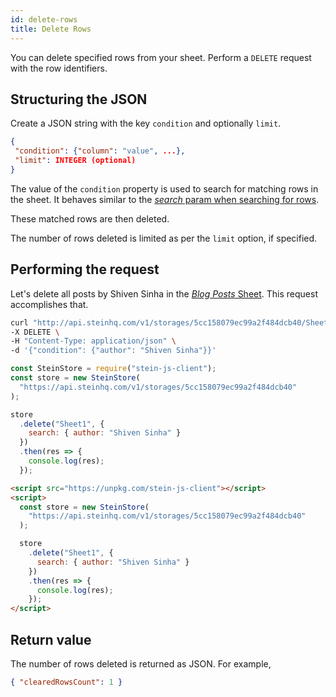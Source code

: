 ```yaml
---
id: delete-rows
title: Delete Rows
---
```


You can delete specified rows from your sheet. Perform a <span class="bg-accent">`DELETE` request with the row identifiers</span>.

## Structuring the JSON

Create a JSON string with the key `condition` and optionally `limit`.

```json
{
 "condition": {"column": "value", ...},
 "limit": INTEGER (optional)
}
```

The value of the `condition` property is used to search for matching rows in the sheet. It behaves similar to the [_search_ param when searching for rows](search-data.md#structuring-the-_search_-query).

These matched rows are then deleted.

The number of rows deleted is limited as per the `limit` option, if specified.

## Performing the request

Let's delete all posts by Shiven Sinha in the [_Blog Posts_ Sheet](https://docs.google.com/spreadsheets/d/13Bc-RY9pOviWvZ7V7CHvuC8QjCqW73guBPk2WxXT0DM/edit#gid=0). This request accomplishes that.

<!--DOCUSAURUS_CODE_TABS-->
<!--cURL-->

```bash
curl "http://api.steinhq.com/v1/storages/5cc158079ec99a2f484dcb40/Sheet1" \
-X DELETE \
-H "Content-Type: application/json" \
-d '{"condition": {"author": "Shiven Sinha"}}'
```

<!--Node.js-->

```javascript
const SteinStore = require("stein-js-client");
const store = new SteinStore(
  "https://api.steinhq.com/v1/storages/5cc158079ec99a2f484dcb40"
);

store
  .delete("Sheet1", {
    search: { author: "Shiven Sinha" }
  })
  .then(res => {
    console.log(res);
  });
```

<!--HTML-->

```html
<script src="https://unpkg.com/stein-js-client"></script>
<script>
  const store = new SteinStore(
    "https://api.steinhq.com/v1/storages/5cc158079ec99a2f484dcb40"
  );

  store
    .delete("Sheet1", {
      search: { author: "Shiven Sinha" }
    })
    .then(res => {
      console.log(res);
    });
</script>
```

<!--END_DOCUSAURUS_CODE_TABS-->

## Return value

The number of rows deleted is returned as JSON. For example,

```json
{ "clearedRowsCount": 1 }
```
